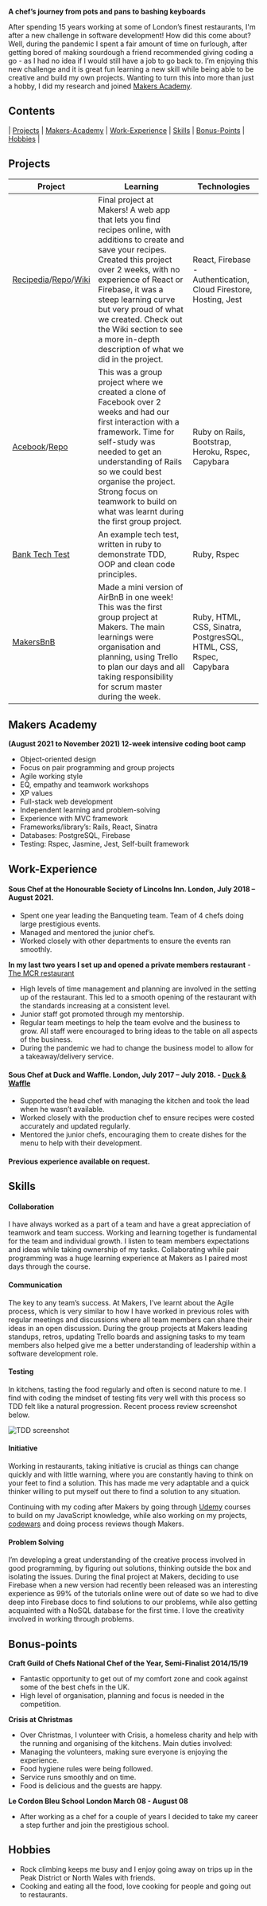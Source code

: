 **A chef’s journey from pots and pans to bashing keyboards**

After spending 15 years working at some of London’s finest restaurants, I'm after a new challenge in software development! How did this come about? Well, during the pandemic I spent a fair amount of time on furlough, after getting bored of making sourdough a friend recommended giving coding a go - as I had no idea if I would still have a job to go back to. I’m enjoying this new challenge and it is great fun learning a new skill while being able to be creative and build my own projects. Wanting to turn this into more than just a hobby, I did my research and joined [Makers Academy](https://makers.tech/).

## Contents
| [Projects](#projects) | [Makers-Academy](#makers-academy) | [Work-Experience](#work-experience) | [Skills](#skills) | [Bonus-Points](#bonus-points) | [Hobbies](#hobbies) |

## Projects 
| Project | Learning | Technologies |
| --- | --- | --- |
| [Recipedia](https://recipedia-cbe2c.web.app/)/[Repo](https://github.com/Jjake540/Recipedia)/[Wiki](https://github.com/Jjake540/Recipedia/wiki)| Final project at Makers! A web app that lets you find recipes online, with additions to create and save your recipes. Created this project over 2 weeks, with no experience of React or Firebase, it was a steep learning curve but very proud of what we created. Check out the Wiki section to see a more in-depth description of what we did in the project. | React, Firebase - Authentication, Cloud Firestore, Hosting, Jest |
| [Acebook](http://limitless-atoll-12397.herokuapp.com/login)/[Repo](https://github.com/Jjake540/Acebook) | This was a group project where we created a clone of Facebook over 2 weeks and had our first interaction with a framework. Time for self-study was needed to get an understanding of Rails so we could best organise the project. Strong focus on teamwork to build on what was learnt during the first group project. | Ruby on Rails, Bootstrap, Heroku, Rspec, Capybara |
| [Bank Tech Test](https://github.com/Jjake540/bank-tech-test) | An example tech test, written in ruby to demonstrate TDD, OOP and clean code principles. | Ruby, Rspec |
| [MakersBnB](https://github.com/Jjake540/makersBnB) | Made a mini version of AirBnB in one week! This was the first group project at Makers. The main learnings were organisation and planning, using Trello to plan our days and all taking responsibility for scrum master during the week.  | Ruby, HTML, CSS, Sinatra, PostgresSQL, HTML, CSS, Rspec, Capybara |

## Makers Academy
**(August 2021 to November 2021)
12-week intensive coding boot camp**

- Object-oriented design
- Focus on pair programming and group projects
- Agile working style
- EQ, empathy and teamwork workshops
- XP values
- Full-stack web development
- Independent learning and problem-solving
- Experience with MVC framework
- Frameworks/library’s: Rails, React, Sinatra
- Databases: PostgreSQL, Firebase
- Testing: Rspec, Jasmine, Jest, Self-built framework

## Work-Experience

#### Sous Chef at the Honourable Society of Lincolns Inn. London, July 2018 – August 2021.
- Spent one year leading the Banqueting team. Team of 4 chefs doing large prestigious events.
- Managed and mentored the junior chef’s.
- Worked closely with other departments to ensure the events ran smoothly.

**In my last two years I set up and opened a private members restaurant** - [The MCR restaurant](https://www.lincolnsinn.org.uk/members/the-mcr-restaurant-bar/)
- High levels of time management and planning are involved in the setting up of the restaurant. This led to a smooth opening of the restaurant with the standards increasing at a consistent level.
- Junior staff got promoted through my mentorship.
- Regular team meetings to help the team evolve and the business to grow. All staff were encouraged to bring ideas to the table on all aspects of the business.
- During the pandemic we had to change the business model to allow for a takeaway/delivery service.

#### Sous Chef at Duck and Waffle. London, July 2017 – July 2018. - [Duck & Waffle](https://duckandwaffle.com/)
- Supported the head chef with managing the kitchen and took the lead when he wasn’t available.
- Worked closely with the production chef to ensure recipes were costed accurately and updated regularly.
- Mentored the junior chefs, encouraging them to create dishes for the menu to help with their development.

#### Previous experience available on request.

## Skills
#### Collaboration
I have always worked as a part of a team and have a great appreciation of teamwork and team success. Working and learning together is fundamental for the team and individual growth. I listen to team members expectations and ideas while taking ownership of my tasks. Collaborating while pair programming was a huge learning experience at Makers as I paired most days through the course. 
#### Communication
The key to any team’s success. At Makers, I’ve learnt about the Agile process, which is very similar to how I have worked in previous roles with regular meetings and discussions where all team members can share their ideas in an open discussion. During the group projects at Makers leading standups, retros, updating Trello boards and assigning tasks to my team members also helped give me a better understanding of leadership within a software development role.
#### Testing
In kitchens, tasting the food regularly and often is second nature to me. I find with coding the mindset of testing fits very well with this process so TDD felt like a natural progression. Recent process review screenshot below.

![TDD screenshot](https://user-images.githubusercontent.com/77396594/144481708-64d501ec-dbc1-438f-9f1a-08268f5a1f67.png)
#### Initiative
Working in restaurants, taking initiative is crucial as things can change quickly and with little warning, where you are constantly having to think on your feet to find a solution. This has made me very adaptable and a quick thinker willing to put myself out there to find a solution to any situation.

Continuing with my coding after Makers by going through [Udemy](https://www.udemy.com/user/jake-burton-stewart/) courses to build on my JavaScript knowledge, while also working on my projects, [codewars](https://www.codewars.com/users/Jjake540) and doing process reviews though Makers.
#### Problem Solving 
I’m developing a great understanding of the creative process involved in good programming, by figuring out solutions, thinking outside the box and isolating the issues. During the final project at Makers, deciding to use Firebase when a new version had recently been released was an interesting experience as 99% of the tutorials online were out of date so we had to dive deep into Firebase docs to find solutions to our problems, while also getting acquainted with a NoSQL database for the first time. I love the creativity involved in working through problems.

## Bonus-points
**Craft Guild of Chefs National Chef of the Year, Semi-Finalist 2014/15/19**
- Fantastic opportunity to get out of my comfort zone and cook against some of the best chefs in the UK.
- High level of organisation, planning and focus is needed in the competition.

**Crisis at Christmas**
- Over Christmas, I volunteer with Crisis, a homeless charity and help with the running and organising of the kitchens. Main duties involved:
- Managing the volunteers, making sure everyone is enjoying the experience.
- Food hygiene rules were being followed.
- Service runs smoothly and on time.
- Food is delicious and the guests are happy.

**Le Cordon Bleu School London March 08 - August 08**
- After working as a chef for a couple of years I decided to take my career a step further and join the prestigious school.

## Hobbies
- Rock climbing keeps me busy and I enjoy going away on trips up in the Peak District or North Wales with friends.
- Cooking and eating all the food, love cooking for people and going out to restaurants.
